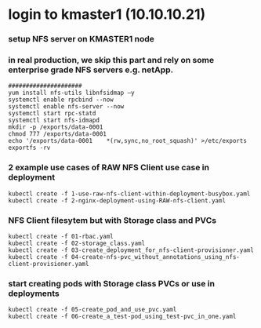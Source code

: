 # login to kmaster1 (10.10.10.21)
### setup NFS server on KMASTER1 node 
### in real production, we skip this part and rely on some enterprise grade NFS servers e.g. netApp. 
```
#####################
yum install nfs-utils libnfsidmap –y
systemctl enable rpcbind --now
systemctl enable nfs-server --now
systemctl start rpc-statd
systemctl start nfs-idmapd
mkdir -p /exports/data-0001
chmod 777 /exports/data-0001
echo '/exports/data-0001	*(rw,sync,no_root_squash)' >/etc/exports
exportfs -rv
```
### 2 example use cases of RAW NFS Client use case in deployment ###
```
kubectl create -f 1-use-raw-nfs-client-within-deployment-busybox.yaml
kubectl create -f 2-nginx-deployment-using-RAW-nfs-client.yaml
```
### NFS Client filesytem but with Storage class and PVCs ###
```
kubectl create -f 01-rbac.yaml
kubectl create -f 02-storage_class.yaml
kubectl create -f 03-create_deployment_for_nfs-client-provisioner.yaml
kubectl create -f 04-create-nfs-pvc_without_annotations_using_nfs-client-provisioner.yaml
```
### start creating pods with Storage class PVCs or use in deployments ####
```
kubectl create -f 05-create_pod_and_use_pvc.yaml
kubectl create -f 06-create_a_test-pod_using_test-pvc_in_one.yaml
```
